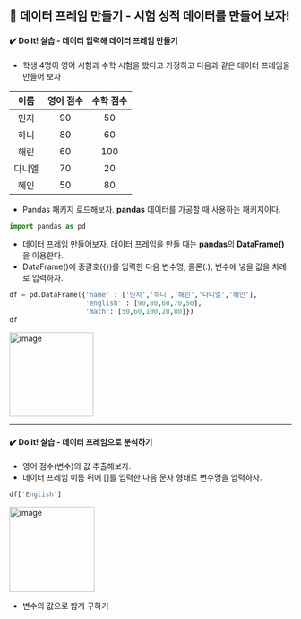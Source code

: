 ## 📌 데이터 프레임 만들기 - 시험 성적 데이터를 만들어 보자!

#### ✔️ Do it! 실습 - 데이터 입력해 데이터 프레임 만들기
- 학생 4명이 영어 시험과 수학 시험을 봤다고 가정하고 다음과 같은 데이터 프레임을 만들어 보자

|이름|영어 점수|수학 점수|
|:---:|:---:|:---:|
|민지|90|50|
|하니|80|60|
|해린|60|100|
|다니엘|70|20|
|혜인|50|80|

- Pandas 패키지 로드해보자. **pandas** 데이터를 가공할 때 사용하는 패키지이다.

```python
import pandas as pd
```
- 데이터 프레임 만들어보자. 데이터 프레임을 만들 때는 **pandas**의 **DataFrame()** 을 이용한다.
- DataFrame()에 중괄호({})를 입력한 다음 변수명, 콜론(:), 변수에 넣을 값을 차례로 입력하자.

```python
df = pd.DataFrame({'name' : ['민지','하니','해린','다니엘','혜인'],
                   'english' : [90,80,60,70,50],
                   'math': [50,60,100,20,80]})
df
```

<img width="150" alt="image" src="https://github.com/sm9199/Python_Data_Analysis_Study/assets/128019851/114bf83a-9e35-44c1-a6df-fbeee1abf103">


---------------------------

#### ✔️ Do it! 실습 - 데이터 프레임으로 분석하기

- 영어 점수(변수)의 값 추출해보자.
- 데이터 프레임 이름 뒤에 []를 입력한 다음 문자 형태로 변수명을 입력하자.

```python
df['English']
```

<img width="152" alt="image" src="https://github.com/sm9199/Python_Data_Analysis_Study/assets/128019851/28bfeb71-1b52-4307-8706-4070e6ff18f4">


- 변수의 값으로 합계 구하기
